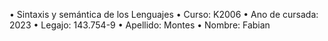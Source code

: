 
• Sintaxis y semántica de los Lenguajes
• Curso: K2006
• Ano de cursada: 2023
• Legajo: 143.754-9
• Apellido: Montes
• Nombre: Fabian
